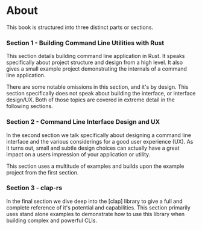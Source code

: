 # About

This book is structured into three distinct parts or sections.

### Section 1 - Building Command Line Utilities with Rust

This section details building command line application in Rust. It speaks specifically about project
structure and design from a high level. It also gives a small example project demonstrating the
internals of a command line application.

There are some notable omissions in this section, and it's by design. This section specifically does
not speak about building the interface, or interface design/UX. Both of those topics are covered
in extreme detail in the following sections.

### Section 2 - Command Line Interface Design and UX

In the second section we talk specifically about designing a command line interface and the various
considerings for a good user experience (UX). As it turns out, small and subtle design choices can
actually have a great impact on a users impression of your application or utility.

This section uses a multitude of examples and builds upon the example project from the first
section.

### Section 3 - clap-rs

In the final section we dive deep into the [clap] library to give a full and complete reference of
it's potential and capabilities. This section primarily uses stand alone examples to demonstrate
how to use this library when building complex and powerful CLIs.